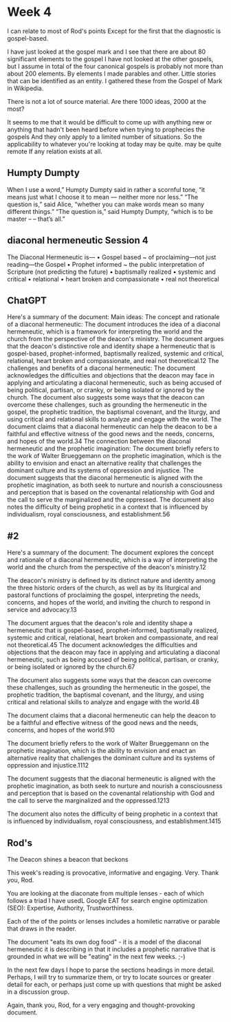 # Week 4


I can relate to most of Rod's points Except for the first that the diagnostic is gospel-based.

I have just looked at the gospel mark and I see that there are about 80 significant elements to the gospel I have not looked at the other gospels, but I assume in total of the four canonical gospels is probably not more than about 200 elements. By elements I made parables and other. Little stories that can be identified as an entity. I gathered these from the Gospel of Mark in Wikipedia.

There is not a lot of source material. Are there 1000 ideas, 2000 at the most?

It seems to me that it would be difficult to come up with anything new or anything that hadn't been heard before when trying to prophecies the gospels And they only apply to a limited number of situations. So the applicability to whatever you're looking at today may be quite. may be quite remote If any relation exists at all. 


## Humpty Dumpty

When I use a word,” Humpty Dumpty said in rather a scornful tone, “it means just what I choose it to mean — neither more nor less.”
“The question is,” said Alice, “whether you can make words mean so many different things.”
“The question is,” said Humpty Dumpty, “which is to be master – – that’s all.”


## diaconal hermeneutic Session 4

The Diaconal Hermeneutic is—
 • Gospel based ~ of proclaiming—not just reading—the Gospel
 • Prophet informed ~ the public interpretation of Scripture (not predicting the future)
 • baptismally realized
 • systemic and critical
 • relational
 • heart broken and compassionate
 • real not theoretical


## ChatGPT

Here's a summary of the document:
Main ideas:
The concept and rationale of a diaconal hermeneutic: The document introduces the idea of a diaconal hermeneutic, which is a framework for interpreting the world and the church from the perspective of the deacon's ministry. The document argues that the deacon's distinctive role and identity shape a hermeneutic that is gospel-based, prophet-informed, baptismally realized, systemic and critical, relational, heart broken and compassionate, and real not theoretical.12
The challenges and benefits of a diaconal hermeneutic: The document acknowledges the difficulties and objections that the deacon may face in applying and articulating a diaconal hermeneutic, such as being accused of being political, partisan, or cranky, or being isolated or ignored by the church. The document also suggests some ways that the deacon can overcome these challenges, such as grounding the hermeneutic in the gospel, the prophetic tradition, the baptismal covenant, and the liturgy, and using critical and relational skills to analyze and engage with the world. The document claims that a diaconal hermeneutic can help the deacon to be a faithful and effective witness of the good news and the needs, concerns, and hopes of the world.34
The connection between the diaconal hermeneutic and the prophetic imagination: The document briefly refers to the work of Walter Brueggemann on the prophetic imagination, which is the ability to envision and enact an alternative reality that challenges the dominant culture and its systems of oppression and injustice. The document suggests that the diaconal hermeneutic is aligned with the prophetic imagination, as both seek to nurture and nourish a consciousness and perception that is based on the covenantal relationship with God and the call to serve the marginalized and the oppressed. The document also notes the difficulty of being prophetic in a context that is influenced by individualism, royal consciousness, and establishment.56

## #2

Here's a summary of the document:
The document explores the concept and rationale of a diaconal hermeneutic, which is a way of interpreting the world and the church from the perspective of the deacon's ministry.12

The deacon's ministry is defined by its distinct nature and identity among the three historic orders of the church, as well as by its liturgical and pastoral functions of proclaiming the gospel, interpreting the needs, concerns, and hopes of the world, and inviting the church to respond in service and advocacy.13

The document argues that the deacon's role and identity shape a hermeneutic that is gospel-based, prophet-informed, baptismally realized, systemic and critical, relational, heart broken and compassionate, and real not theoretical.45  The document acknowledges the difficulties and objections that the deacon may face in applying and articulating a diaconal hermeneutic, such as being accused of being political, partisan, or cranky, or being isolated or ignored by the church.67

The document also suggests some ways that the deacon can overcome these challenges, such as grounding the hermeneutic in the gospel, the prophetic tradition, the baptismal covenant, and the liturgy, and using critical and relational skills to analyze and engage with the world.48

The document claims that a diaconal hermeneutic can help the deacon to be a faithful and effective witness of the good news and the needs, concerns, and hopes of the world.910

The document briefly refers to the work of Walter Brueggemann on the prophetic imagination, which is the ability to envision and enact an alternative reality that challenges the dominant culture and its systems of oppression and injustice.1112

The document suggests that the diaconal hermeneutic is aligned with the prophetic imagination, as both seek to nurture and nourish a consciousness and perception that is based on the covenantal relationship with God and the call to serve the marginalized and the oppressed.1213

The document also notes the difficulty of being prophetic in a context that is influenced by individualism, royal consciousness, and establishment.1415

## Rod's

The Deacon shines a beacon that beckons

This week's reading is provocative, informative and engaging. Very. Thank you, Rod.

You are looking at the diaconate from multiple lenses - each of which follows a triad I have usedL Google EAT for search engine optimization (SEO): Expertise, Authority, Trustworthiness.

Each of the of the points or lenses includes a homiletic narrative or parable that draws in the reader.

The document "eats its own dog food" - it is a model of the diaconal hermeneutic it is describing in that it includes a prophetic narrative that is grounded in what we will be "eating" in the next few weeks. ;-)

In the next few days I hope to parse the sections headings in more detail. Perhaps, I will try to summarize them, or try to locate sources or greater detail for each, or perhaps just come up with questions that might be asked in a discussion group.

Again, thank you, Rod, for a very engaging and thought-provoking document.




